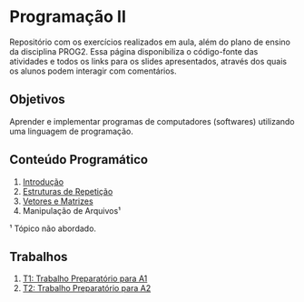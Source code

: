 # Programação II

Repositório com os exercícios realizados em aula, além do plano de ensino da disciplina PROG2. Essa página disponibiliza o código-fonte das atividades e todos os links para os slides apresentados, através dos quais os alunos podem interagir com comentários.

## Objetivos

Aprender e implementar programas de computadores (softwares) utilizando uma linguagem de programação.

## Conteúdo Programático

1. [Introdução](https://docs.google.com/presentation/d/1qIWu_g0MLkWfA58HrPGIM_Lr6t3hEixc9Gl7Q2NIozc/edit?usp=sharing)
2. [Estruturas de Repetição](https://docs.google.com/presentation/d/1_Ka6GPFhTMyNncmnf25PjP-KWT4bvZWQr5TOaErwRyQ/edit?usp=sharing)
3. [Vetores e Matrizes](https://docs.google.com/presentation/d/1qC8zWS_tLqYDVkiJXHsa0D6qEAZulv91xmnpqh9sAJU/edit?usp=sharing)
4. Manipulação de Arquivos¹

¹ Tópico não abordado.

## Trabalhos

1. [T1: Trabalho Preparatório para A1](https://docs.google.com/presentation/d/1YUf2Bdj3AXD-rQXuDT4gWch1qpC0atwJXhjR1aN5lKs/edit?usp=sharing)
2. [T2: Trabalho Preparatório para A2](https://docs.google.com/presentation/d/1a95c0XCSubHv5C5-SNNodVrjJVPVIOt1phqwsGINCE8/edit?usp=sharing)
